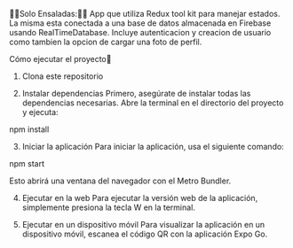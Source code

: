 🍅🥬Solo Ensaladas:🥕🥑
App que utiliza Redux tool kit para manejar estados.
La misma esta conectada a una base de datos almacenada en Firebase usando RealTimeDatabase.
Incluye autenticacion y creacion de usuario como tambien la opcion de cargar una foto de perfil.

Cómo ejecutar el proyecto🚀

1. Clona este repositorio

2. Instalar dependencias
Primero, asegúrate de instalar todas las dependencias necesarias. Abre la terminal en el directorio del proyecto y ejecuta:

npm install

3. Iniciar la aplicación
Para iniciar la aplicación, usa el siguiente comando:

npm start

Esto abrirá una ventana del navegador con el Metro Bundler.

4. Ejecutar en la web
Para ejecutar la versión web de la aplicación, simplemente presiona la tecla W en la terminal.

5. Ejecutar en un dispositivo móvil
Para visualizar la aplicación en un dispositivo móvil, escanea el código QR con la aplicación Expo Go.

